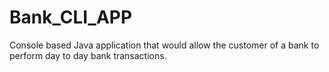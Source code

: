 # Bank_CLI_APP
Console based Java application that would allow the customer of a bank to perform day to day bank transactions.
